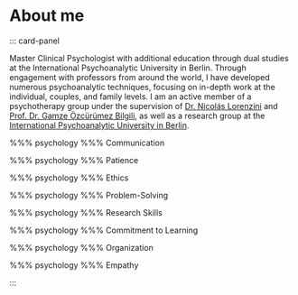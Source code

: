 # About me

::: card-panel

Master Clinical Psychologist with additional education through dual studies at the International Psychoanalytic University in Berlin. Through engagement with professors from around the world, I have developed numerous psychoanalytic techniques, focusing on in-depth work at the individual, couples, and family levels. I am an active member of a psychotherapy group under the supervision of [Dr. Nicolás Lorenzini](https://www.researchgate.net/profile/Nicolas-Lorenzini) and [Prof. Dr. Gamze Özcürümez Bilgili](https://www.researchgate.net/profile/Gamze-Ozcurumez), as well as a research group at the [International Psychoanalytic University in Berlin](https://www.ipu-berlin.de/introducing-ipu-alumni-topic-ambassadors/).

%%% psychology %%% Communication

%%% psychology %%% Patience

%%% psychology %%% Ethics

%%% psychology %%% Problem-Solving

%%% psychology %%% Research Skills

%%% psychology %%% Commitment to Learning

%%% psychology %%% Organization

%%% psychology %%% Empathy


:::